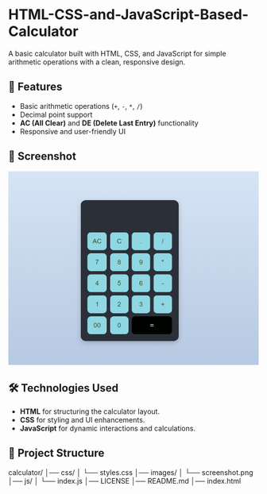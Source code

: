 # HTML-CSS-and-JavaScript-Based-Calculator
A basic calculator built with HTML, CSS, and JavaScript for simple arithmetic operations with a clean, responsive design.
## 🚀 Features
- Basic arithmetic operations (`+`, `-`, `*`, `/`)
- Decimal point support
- **AC (All Clear)** and **DE (Delete Last Entry)** functionality
- Responsive and user-friendly UI


## 📸 Screenshot
![Calculator Screenshot](images/Screenshot.png)

## 🛠️ Technologies Used
- **HTML** for structuring the calculator layout.
- **CSS** for styling and UI enhancements.
- **JavaScript** for dynamic interactions and calculations.

## 📂 Project Structure
calculator/ │── css/ │ └── styles.css │── images/ │ └── screenshot.png │── js/ │ └── index.js │── LICENSE │── README.md │── index.html
